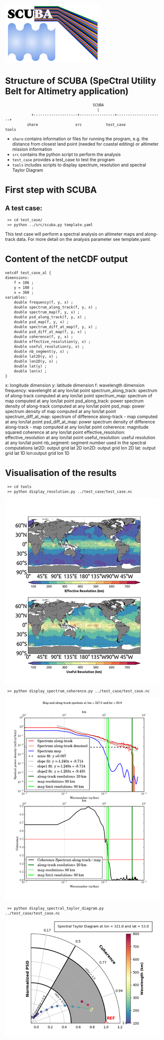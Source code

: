 
![SCUBA Logo](https://github.com/mballaro/scuba/blob/master/share/scuba_files/logo.png)

# Structure of SCUBA (SpeCtral Utility Belt for Altimetry application)
```
                                        SCUBA
                                          |
            +--------------------+----------------+---------------------+
	      share		            src	          test_case	              tools
```
* `share` contains information or files for running the program, e.g. the distance from closest land point (needed for coastal editing) or altimeter mission information
* `src` contains the python script to perform the analysis
* `test_case` provides a test_case to test the program
* `tools` includes scripts to display spectrum, resolution and spectral Taylor Diagram 

# First step with SCUBA
A test case:
--
     >> cd test_case/
     >> python ../src/scuba.py template.yaml

This test case will perform a spectral analysis on altimeter maps and along-track data. For more detail on the analysis parameter see template.yaml.

# Content of the netCDF output
```
netcdf test_case_al {
dimensions:
	f = 106 ;
	y = 180 ;	
	x = 360 ;
variables:
	double frequency(f, y, x) ;
	double spectrum_along_track(f, y, x) ;
	double spectrum_map(f, y, x) ;
	double psd_along_track(f, y, x) ;
	double psd_map(f, y, x) ;
	double spectrum_diff_at_map(f, y, x) ;
	double psd_diff_at_map(f, y, x) ;
	double coherence(f, y, x) ;
	double effective_resolution(y, x) ;
	double useful_resolution(y, x) ;
	double nb_segment(y, x) ;
	double lat2D(y, x) ;
	double lon2D(y, x) ;
	double lat(y) ;
	double lon(x) ;
}
```
x: longitude dimension
y: latitude dimension
f: wavelength dimension
frequency: wavelenght at any lon/lat point
spectrum_along_track: spectrum of along-track computed at any lon/lat point
spectrum_map: spectrum of map computed at any lon/lat point
psd_along_track: power spectrum density of along-track computed at any lon/lat point
psd_map: power spectrum density of map computed at any lon/lat point
spectrum_diff_at_map: spectrum of difference along-track - map computed at any lon/lat point
psd_diff_at_map: power spectrum density of difference along-track - map computed at any lon/lat point
coherence: magnitude squared coherence at any lon/lat point
effective_resolution: effective_resolution at any lon/lat point
useful_resolution: useful resolution at any lon/lat point
nb_segment: segment number used in the spectral computations
lat2D: output grid lat 2D
lon2D: output grid lon 2D
lat: output grid lat 1D
lon:output grid lon 1D


# Visualisation of the results
     >> cd tools
     >> python display_resolution.py ../test_case/test_case.nc

![RESOLUTION](https://github.com/mballaro/scuba/blob/master/share/scuba_files/resolution.png)

     >> python display_spectrum_coherence.py ../test_case/test_case.nc
     
![SPECTRAL](https://github.com/mballaro/scuba/blob/master/share/scuba_files/spectrum.png)

     >> python display_spectral_taylor_diagram.py ../test_case/test_case.nc

![TD](https://github.com/mballaro/scuba/blob/master/share/scuba_files/spectral_taylor_diagram.png)

